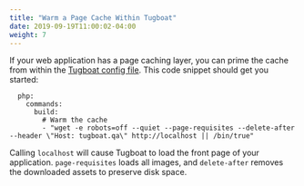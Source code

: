 ```yaml
---
title: "Warm a Page Cache Within Tugboat"
date: 2019-09-19T11:00:02-04:00
weight: 7
---
```


If your web application has a page caching layer, you can prime the cache from
within the
[Tugboat config file](../../setting-up-tugboat/index.md#create-a-tugboat-config-file).
This code snippet should get you started:

```services:
  php:
    commands:
      build:
        # Warm the cache
        - "wget -e robots=off --quiet --page-requisites --delete-after --header \"Host: tugboat.qa\" http://localhost || /bin/true"
```

Calling `localhost` will cause Tugboat to load the front page of your
application. `page-requisites` loads all images, and `delete-after` removes the
downloaded assets to preserve disk space.
